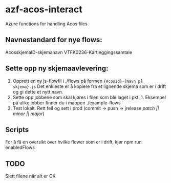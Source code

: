 # azf-acos-interact
Azure functions for handling Acos files

## Navnestandard for nye flows:
AcosskjemaID-skjemanavn
VTFK0236-Kartleggingssamtale

## Sette opp ny skjemaavlevering:
1. Opprett en ny js-flowfil i ./flows på formen `{AcosId}-{Navn på skjema}.js` Det enkleste er å kopiere fra et lignende skjema som er i drift og gi dette et nytt navn.
2. Sette opp jobbene som skal kjøres i filen som ble laget i pkt. 1. Eksempel på ulike jobber finner du i mappen ./example-flows
3. Test lokalt. Rett feil og sett i prod (commit -> push -> jrelease *patch || minor || major*)

## Scripts
For å få en oversikt over hvilke flower som er i drift, kjør npm run enabledFlows

## TODO
Slett filene når alt er OK